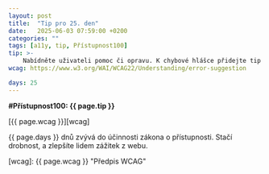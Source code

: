```yaml
---
layout: post
title:  "Tip pro 25. den"
date:   2025-06-03 07:59:00 +0200
categories: ""
tags: [a11y, tip, Přístupnost100]
tip: >- 
    Nabídněte uživateli pomoc či opravu. K chybové hlášce přidejte tip na opravu. Umožněte opravu údajů před odesláním, u složitých formulářů i souhrn k potvrzení.
wcag: https://www.w3.org/WAI/WCAG22/Understanding/error-suggestion

days: 25
---
```

**#Přístupnost100: {{ page.tip }}**

[{{ page.wcag }}][wcag]

{{ page.days }} dnů zvývá do účinnosti zákona o přístupnosti. Stačí drobnost, a zlepšíte lidem zážitek z webu.

[wcag]: {{ page.wcag }} "Předpis WCAG"

